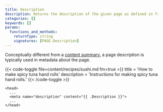 ```yaml
---
title: Description
description: Returns the description of the given page as defined in front matter.
categories: []
keywords: []
params:
  functions_and_methods:
    returnType: string
    signatures: [PAGE.Description]
---
```


Conceptually different from a [content summary][], a page description is typically used in metadata about the page.

{{< code-toggle file=content/recipes/sushi.md fm=true >}}
title = 'How to make spicy tuna hand rolls'
description = 'Instructions for making spicy tuna hand rolls.'
{{< /code-toggle >}}

```go-html-template {file="layouts/baseof.html"}
<head>
  ...
  <meta name="description" content="{{ .Description }}">
  ...
</head>
```

[content summary]: /docs/concepts/content-summaries/
